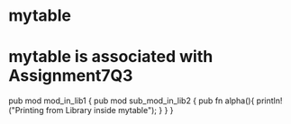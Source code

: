 # mytable
# mytable is associated with Assignment7Q3
pub mod mod_in_lib1 {
    pub mod sub_mod_in_lib2 {
        pub fn alpha(){
            println!("Printing from Library inside mytable");
        }
    }
}

